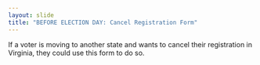 ```yaml
---
layout: slide
title: "BEFORE ELECTION DAY: Cancel Registration Form"
---
```


If a voter is moving to another state and wants to cancel their registration in Virginia, they could use this form to do so.
